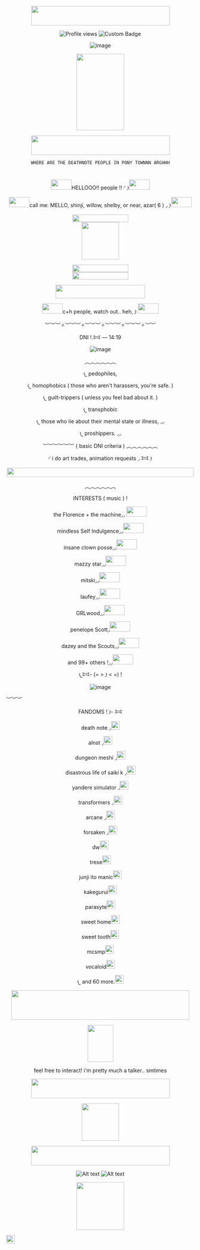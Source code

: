 <p align= center
  <a href="https://www.glitter-graphics.com"><img src="http://dl7.glitter-graphics.net/pub/439/439857hze1vgnqaz.gif" width=371 height=52 border=0></a><br><a href="https://www.glitter-graphics.com" target=_blank></a>

<p align=center

![Profile views](https://komarev.com/ghpvc/?username=yourusername&label=^v^&color=d5e3e1)
![Custom Badge](https://img.shields.io/badge/𐂯—𐦯-mello.-white?style=for-the-badge&logo=github)

<p align=center

![image](e649a0021c82f43dc90e29013a4f0629.jpg)

<p align=center

<a href="https://www.glitter-graphics.com"><img src="http://dl10.glitter-graphics.net/pub/1010/1010710flw54kyeyn.gif" width=128 height=205 border=0></a>

<p align=center
  
<a href="https://www.glitter-graphics.com"><img src="http://dl7.glitter-graphics.net/pub/439/439857hze1vgnqaz.gif" width=371 height=52 border=0></a><br><a href="https://www.glitter-graphics.com" target=_blank></a>

 <p align=center
   
     WHERE ARE THE DEATHNOTE PEOPLE IN PONY TOWNNN ARGHHH 

<p align=center
  
<a href="https://www.glitter-graphics.com"><img src="http://dl4.glitter-graphics.net/pub/1558/1558444onuibmblkw.gif" width=57 height=10 border=0></a>

<p align=center
  
  <a href="https://www.glitter-graphics.com"><img src="http://dl7.glitter-graphics.net/pub/706/706287isbesoi4u7.gif" width=55 height=27 border=0></a>HELLOOO!! people !! ◜ 𐦯<a href="https://www.glitter-graphics.com"><img src="http://dl7.glitter-graphics.net/pub/706/706287isbesoi4u7.gif" width=55 height=27 border=0></a>

<p align=center
  
  <a href="https://www.glitter-graphics.com"><img src="http://dl7.glitter-graphics.net/pub/706/706287isbesoi4u7.gif" width=55 height=27 border=0></a>call me: MELLO, shinji, willow, shelby, or near, azar( 6 ) ◞ 𐦯<a href="https://www.glitter-graphics.com"><img src="http://dl7.glitter-graphics.net/pub/706/706287isbesoi4u7.gif" width=55 height=27 border=0></a>
  
<p align=center
  
<a href="https://www.glitter-graphics.com"><img src="http://dl4.glitter-graphics.net/pub/982/982524ya8e3mxenh.gif" width=150 height=20 border=0></a><br><a href="https://www.glitter-graphics.com" target=_blank></a> <a href="https://www.glitter-graphics.com"><img src="http://dl4.glitter-graphics.net/pub/1716/1716434rnwc1q59h9.png" width=100 height=100 border=0></a> 

<p align=center

<a href="https://www.glitter-graphics.com"><img src="http://dl9.glitter-graphics.net/pub/523/523619kq839m3zgi.gif" width=150 height=20 border=0></a><br><a href="https://www.glitter-graphics.com" target=_blank></a><a href="https://www.glitter-graphics.com"><img src="http://dl2.glitter-graphics.net/pub/969/969132ff3t2b4u2x.gif" width=150 height=20 border=0></a><br><a href="https://www.glitter-graphics.com" target=_blank></a>

<p align=center

<a href="https://www.glitter-graphics.com"><img src="http://dl4.glitter-graphics.net/pub/1105/1105194cn0jtifmaz.gif" width=240 height=36 border=0></a><br>

<p align=center

   <a href="https://www.glitter-graphics.com"><img src="http://dl7.glitter-graphics.net/pub/706/706287isbesoi4u7.gif" width=55 height=27 border=0></a>c+h people, watch out.. heh, 𐦯 <a href="https://www.glitter-graphics.com"><img src="http://dl7.glitter-graphics.net/pub/706/706287isbesoi4u7.gif" width=55 height=27 border=0></a>

   <p align=center
     
︶︶︶✧︶︶︶✧︶︶︶✧︶︶︶✧︶︶︶✧︶︶

<p align=center

   ### DNI !.𐂯 — 14:19

<p align=center
   

![image](29d67a22d0ffcd7143b4f64959d568a2.jpg) 

<p align=center

︵︵︵︵︵︵

<p align=center

   ### 𐔌 pedophiles, 

<p align=center
   
   ### 𐔌 homophobics ( those who aren't harassers, you're safe. )

<p align=center
   
   ### 𐔌 guilt-trippers ( unless you feel bad about it. )

<p align=center
   
   ### 𐔌 transphobic

<p align=center
   
   ### 𐔌 those who lie about their mental state or illness, ◞◞

<p align=center
   
   ### 𐔌 proshippers. ◞◞

<p align=center
   
︶︶︶︶︶︶
   ( basic DNI criteria )
︵︵︵︵︵︵

<p align=center

   ### ◜ i do art trades, animation requests ◞ 𐂯 𐦯

<p align=center
   

<a href="https://www.glitter-graphics.com"><img src="http://dl.glitter-graphics.net/pub/989/989321gyey13hzit.gif" width=500 height=25 border=0></a><br><a href="https://www.glitter-graphics.com" target=_blank></a>

<p align=center

︵︵︵︵︵︵

<p align=center

   # INTERESTS ( music ) !

<p align=center
   
   the Florence + the machine◞◞ <a href="https://www.glitter-graphics.com"><img src="http://dl7.glitter-graphics.net/pub/706/706287isbesoi4u7.gif" width=55 height=27 border=0></a>

<p align=center
   
   mindless Self Indulgence◞◞<a href="https://www.glitter-graphics.com"><img src="http://dl7.glitter-graphics.net/pub/706/706287isbesoi4u7.gif" width=55 height=27 border=0></a>

<p align=center
   
 insane clown posse◞◞<a href="https://www.glitter-graphics.com"><img src="http://dl7.glitter-graphics.net/pub/706/706287isbesoi4u7.gif" width=55 height=27 border=0></a>

<p align=center

 mazzy star◞◞<a href="https://www.glitter-graphics.com"><img src="http://dl7.glitter-graphics.net/pub/706/706287isbesoi4u7.gif" width=55 height=27 border=0></a>

<p align=center

mitski◞◞<a href="https://www.glitter-graphics.com"><img src="http://dl7.glitter-graphics.net/pub/706/706287isbesoi4u7.gif" width=55 height=27 border=0></a>

<p align=center
  
laufey◞◞<a href="https://www.glitter-graphics.com"><img src="http://dl7.glitter-graphics.net/pub/706/706287isbesoi4u7.gif" width=55 height=27 border=0></a>

<p align=center

GRLwood◞◞<a href="https://www.glitter-graphics.com"><img src="http://dl7.glitter-graphics.net/pub/706/706287isbesoi4u7.gif" width=55 height=27 border=0></a>

<p align=center

 penelope Scott◞<a href="https://www.glitter-graphics.com"><img src="http://dl7.glitter-graphics.net/pub/706/706287isbesoi4u7.gif" width=55 height=27 border=0></a>

<p align=center

 dazey and the Scouts◞◞<a href="https://www.glitter-graphics.com"><img src="http://dl7.glitter-graphics.net/pub/706/706287isbesoi4u7.gif" width=55 height=27 border=0></a>

<p align=center

and 99+ others !◞◞<a href="https://www.glitter-graphics.com"><img src="http://dl7.glitter-graphics.net/pub/706/706287isbesoi4u7.gif" width=55 height=27 border=0></a>

<p align=center

  𐔌𐂯- (= > 𐦯 < =) !

  <p align=center

![image](0cd9ffc8f1264ead5936a938dc93c5ca.jpg)
  
︶︶︶

<p align=center

# FANDOMS !  𐦯- 𐂯

<p align=center

death note ◞<a href="https://www.glitter-graphics.com"><img src="http://dl.glitter-graphics.net/pub/1008/1008951xbh88shb03.gif" width=23 height=23 border=0></a>

<p align=center

alnst ◞<a href="https://www.glitter-graphics.com"><img src="http://dl.glitter-graphics.net/pub/1008/1008951xbh88shb03.gif" width=23 height=23 border=0></a>

<p align=center

dungeon meshi ◞<a href="https://www.glitter-graphics.com"><img src="http://dl.glitter-graphics.net/pub/1008/1008951xbh88shb03.gif" width=23 height=23 border=0></a>

<p align=center

 disastrous life of saiki k ◞<a href="https://www.glitter-graphics.com"><img src="http://dl.glitter-graphics.net/pub/1008/1008951xbh88shb03.gif" width=23 height=23 border=0></a>

<p align=center

 yandere simulator ◞<a href="https://www.glitter-graphics.com"><img src="http://dl.glitter-graphics.net/pub/1008/1008951xbh88shb03.gif" width=23 height=23 border=0></a>

<p align=center

 transformers ◞<a href="https://www.glitter-graphics.com"><img src="http://dl.glitter-graphics.net/pub/1008/1008951xbh88shb03.gif" width=23 height=23 border=0></a>

<p align=center

 arcane ◞<a href="https://www.glitter-graphics.com"><img src="http://dl.glitter-graphics.net/pub/1008/1008951xbh88shb03.gif" width=23 height=23 border=0></a>

<p align=center

forsaken ◞<a href="https://www.glitter-graphics.com"><img src="http://dl.glitter-graphics.net/pub/1008/1008951xbh88shb03.gif" width=23 height=23 border=0></a>

<p align=center

 dw<a href="https://www.glitter-graphics.com"><img src="http://dl.glitter-graphics.net/pub/1008/1008951xbh88shb03.gif" width=23 height=23 border=0></a>

<p align=center

 trese<a href="https://www.glitter-graphics.com"><img src="http://dl.glitter-graphics.net/pub/1008/1008951xbh88shb03.gif" width=23 height=23 border=0></a>

<p align=center

 junji ito manic<a href="https://www.glitter-graphics.com"><img src="http://dl.glitter-graphics.net/pub/1008/1008951xbh88shb03.gif" width=23 height=23 border=0></a>

<p align=center

kakegurui<a href="https://www.glitter-graphics.com"><img src="http://dl.glitter-graphics.net/pub/1008/1008951xbh88shb03.gif" width=23 height=23 border=0></a>

<p align=center

 parasyte<a href="https://www.glitter-graphics.com"><img src="http://dl.glitter-graphics.net/pub/1008/1008951xbh88shb03.gif" width=23 height=23 border=0></a>

<p align=center

 sweet home<a href="https://www.glitter-graphics.com"><img src="http://dl.glitter-graphics.net/pub/1008/1008951xbh88shb03.gif" width=23 height=23 border=0></a>

<p align=center

 sweet tooth<a href="https://www.glitter-graphics.com"><img src="http://dl.glitter-graphics.net/pub/1008/1008951xbh88shb03.gif" width=23 height=23 border=0></a>

<p align=center

 mcsmp<a href="https://www.glitter-graphics.com"><img src="http://dl.glitter-graphics.net/pub/1008/1008951xbh88shb03.gif" width=23 height=23 border=0></a>

<p align=center

 vocaloid<a href="https://www.glitter-graphics.com"><img src="http://dl.glitter-graphics.net/pub/1008/1008951xbh88shb03.gif" width=23 height=23 border=0></a>

<p align=center

 𐔌 and 60 more.<a href="https://www.glitter-graphics.com"><img src="http://dl.glitter-graphics.net/pub/1008/1008951xbh88shb03.gif" width=23 height=23 border=0></a>

<p align=center

<a href="https://www.glitter-graphics.com"><img src="http://dl10.glitter-graphics.net/pub/628/628290gqhiis6k6p.gif" width=476 height=79 border=0></a><br><a href="https://www.glitter-graphics.com" target=_blank></a>

<p align=center

  <a href="https://www.glitter-graphics.com"><img src="http://dl4.glitter-graphics.net/pub/181/181954dvnve3v8yp.gif" width=69 height=99 border=0></a>
  
<p align=center 
  
  feel free to interact! i'm pretty much a talker.. smtimes 

<p align=center
  
<a href="https://www.glitter-graphics.com"><img src="http://dl7.glitter-graphics.net/pub/439/439857hze1vgnqaz.gif" width=371 height=52 border=0></a><br><a href="https://www.glitter-graphics.com" target=_blank></a>

<p align=center

<a href="https://www.glitter-graphics.com"><img src="http://dl10.glitter-graphics.net/pub/386/386880u6gyn8xk26.gif" width=100 height=100 border=0></a>

<p align=center

<a href="https://www.glitter-graphics.com"><img src="http://dl7.glitter-graphics.net/pub/439/439857hze1vgnqaz.gif" width=371 height=52 border=0></a><br><a href="https://www.glitter-graphics.com" target=_blank></a>

<p align=center

![Alt text](3e74571bb11aa7c13a38076291436196.gif) ![Alt text](3e74571bb11aa7c13a38076291436196.gif) 

<p align=center

<a href="https://www.glitter-graphics.com"><img src="http://dl8.glitter-graphics.net/pub/661/661608dcexrcz0a8.gif" width=128 height=128 border=0></a>

<a href="https://www.glitter-graphics.com"><img src="http://dl.glitter-graphics.net/pub/1008/1008951xbh88shb03.gif" width=23 height=23 border=0></a>
